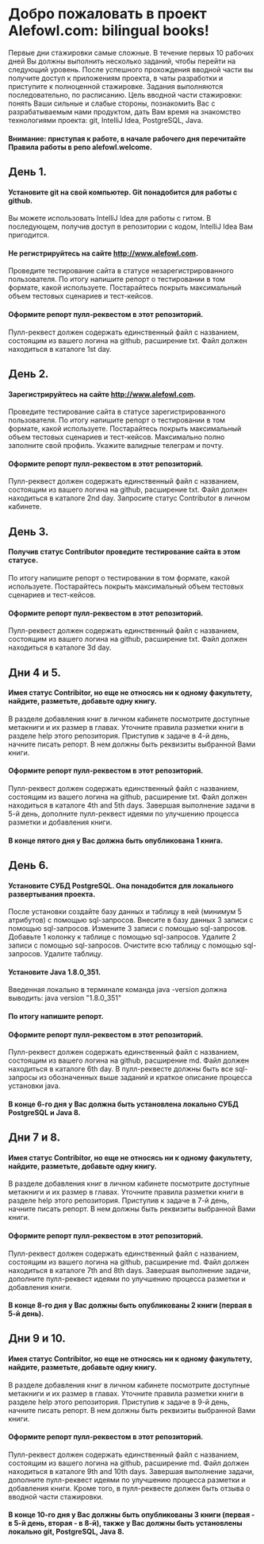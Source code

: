 # Добро пожаловать в проект Alefowl.com: bilingual books!
Первые дни стажировки самые сложные.
В течение первых 10 рабочих дней Вы должны выполнить несколько заданий, 
чтобы перейти на следующий уровень. 
После успешного прохождения вводной части вы получите доступ к приложениям проекта, 
в чаты разработки и приступите к полноценной стажировке.
Задания выполняются последовательно, по расписанию.
Цель вводной части стажировки: понять Ваши сильные и слабые стороны, 
познакомить Вас с разрабатываемым нами продуктом, 
дать Вам время на знакомство технологиями проекта: git, IntelliJ Idea, PostgreSQL, Java.

#### Внимание: приступая к работе, в начале рабочего дня перечитайте Правила работы в репо alefowl.welcome.

## День 1. 
#### Установите git на свой компьютер. Git понадобится для работы с github.
Вы можете использовать IntelliJ Idea для работы с гитом. 
В последующем, получив доступ в репозитории с кодом, IntelliJ Idea Вам пригодится.

#### Не регистрируйтесь на сайте http://www.alefowl.com.
Проведите тестирование сайта в статусе незарегистрированного пользователя. 
По итогу напишите репорт о тестировании в том формате, какой используете. 
Постарайтесь покрыть максимальный объем тестовых сценариев и тест-кейсов. 
#### Оформите репорт пулл-реквестом в этот репозиторий. 
Пулл-реквест должен содержать единственный файл с названием, 
состоящим из вашего логина на github, расширение txt.
Файл должен находиться в каталоге 1st day.

## День 2. 
#### Зарегистрируйтесь на сайте http://www.alefowl.com. 
Проведите тестирование сайта в статусе зарегистрированного пользователя. 
По итогу напишите репорт о тестировании в том формате, какой используете. 
Постарайтесь покрыть максимальный объем тестовых сценариев и тест-кейсов. 
Максимально полно заполните свой профиль. Укажите валидные телеграм и почту.
#### Оформите репорт пулл-реквестом в этот репозиторий. 
Пулл-реквест должен содержать единственный файл с названием, 
состоящим из вашего логина на github, расширение txt.
Файл должен находиться в каталоге 2nd day.
Запросите статус Contributor в личном кабинете.

## День 3. 
#### Получив статус Contributor проведите тестирование сайта в этом статусе.
По итогу напишите репорт о тестировании в том формате, какой используете.
Постарайтесь покрыть максимальный объем тестовых сценариев и тест-кейсов.
#### Оформите репорт пулл-реквестом в этот репозиторий.
Пулл-реквест должен содержать единственный файл с названием, 
состоящим из вашего логина на github, расширение txt.
Файл должен находиться в каталоге 3d day.

## Дни 4 и 5.
#### Имея статус Contribitor, но еще не относясь ни к одному факультету, найдите, разметьте, добавьте одну книгу. 
В разделе добавления книг в личном кабинете посмотрите доступные метакниги 
и их размер в главах. 
Уточните правила разметки книги в разделе help этого репозитория.
Приступив к задаче в 4-й день, начните писать репорт. 
В нем должны быть реквизиты выбранной Вами книги.
#### Оформите репорт пулл-реквестом в этот репозиторий.
Пулл-реквест должен содержать единственный файл с названием,
состоящим из вашего логина на github, расширение txt.
Файл должен находиться в каталоге 4th and 5th days.
Завершая выполнение задачи в 5-й день, 
дополните пулл-реквест идеями по улучшению процесса разметки и добавления книги.
#### В конце пятого дня у Вас должна быть опубликована 1 книга.

## День 6.
#### Установите СУБД PostgreSQL. Она понадобится для локального развертывания проекта.
После установки создайте базу данных и таблицу в ней (минимум 5 атрибутов) с помощью sql-запросов. 
Внесите в базу данных 3 записи с помощью sql-запросов.
Измените 3 записи с помощью sql-запросов.
Добавьте 1 колонку к таблице с помощью sql-запросов.
Удалите 2 записи с помощью sql-запросов.
Очистите всю таблицу с помощью sql-запросов.
Удалите таблицу.
#### Установите Java 1.8.0_351.
Введенная локально в терминале команда java -version должна выводить:
java version "1.8.0_351"

#### По итогу напишите репорт.
#### Оформите репорт пулл-реквестом в этот репозиторий.
Пулл-реквест должен содержать единственный файл с названием, состоящим из вашего логина на github, расширение md.
Файл должен находиться в каталоге 6th day.
В пулл-реквесте должны быть все sql-запросы из обозначенных выше заданий и краткое описание процесса установки java.

#### В конце 6-го дня у Вас должна быть установлена локально СУБД PostgreSQL и Java 8.

## Дни 7 и 8.
#### Имея статус Contribitor, но еще не относясь ни к одному факультету, найдите, разметьте, добавьте одну книгу.
В разделе добавления книг в личном кабинете посмотрите доступные метакниги
и их размер в главах.
Уточните правила разметки книги в разделе help этого репозитория.
Приступив к задаче в 7-й день, начните писать репорт.
В нем должны быть реквизиты выбранной Вами книги.
#### Оформите репорт пулл-реквестом в этот репозиторий.
Пулл-реквест должен содержать единственный файл с названием, состоящим из вашего логина на github, расширение md.
Файл должен находиться в каталоге 7th and 8th days.
Завершая выполнение задачи, дополните пулл-реквест идеями по улучшению процесса разметки и добавления книги.
#### В конце 8-го дня у Вас должны быть опубликованы 2 книги (первая в 5-й день).

## Дни 9 и 10.
#### Имея статус Contribitor, но еще не относясь ни к одному факультету, найдите, разметьте, добавьте одну книгу.
В разделе добавления книг в личном кабинете посмотрите доступные метакниги и их размер в главах.
Уточните правила разметки книги в разделе help этого репозитория.
Приступив к задаче в 9-й день, начните писать репорт.
В нем должны быть реквизиты выбранной Вами книги.
#### Оформите репорт пулл-реквестом в этот репозиторий.
Пулл-реквест должен содержать единственный файл с названием, состоящим из вашего логина на github, расширение md.
Файл должен находиться в каталоге 9th and 10th days.
Завершая выполнение задачи, дополните пулл-реквест идеями по улучшению процесса разметки и добавления книги.
Кроме того, в пулл-реквесте должен быть отзыва о вводной части стажировки.
#### В конце 10-го дня у Вас должны быть опубликованы 3 книги (первая - в 5-й день, вторая - в 8-й), также у Вас должны быть установлены локально git, PostgreSQL, Java 8.
